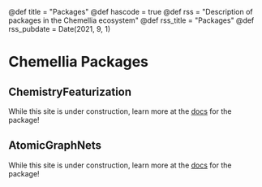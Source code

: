 @def title = "Packages"
@def hascode = true
@def rss = "Description of packages in the Chemellia ecosystem"
@def rss_title = "Packages"
@def rss_pubdate = Date(2021, 9, 1)

# Chemellia Packages

## ChemistryFeaturization
While this site is under construction, learn more at the [docs](https://chemistryfeaturization.chemellia.org/dev/) for the package!

## AtomicGraphNets
While this site is under construction, learn more at the [docs](https://atomicgraphnets.chemellia.org/dev/) for the package!
